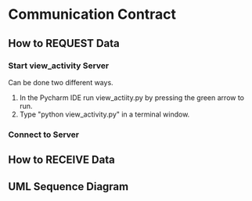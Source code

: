 # Communication Contract
## How to REQUEST Data
### Start view_activity Server
Can be done two different ways.
1. In the Pycharm IDE run view_actiity.py by pressing the green arrow to run.
2. Type "python view_activity.py" in a terminal window.

### Connect to Server

## How to RECEIVE Data


## UML Sequence Diagram

